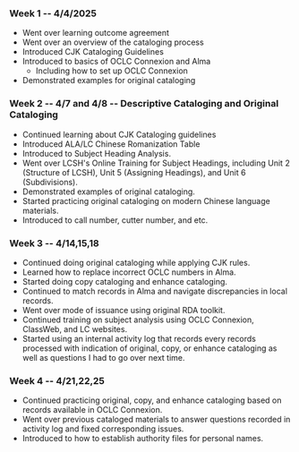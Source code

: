 ### Week 1 -- 4/4/2025
- Went over learning outcome agreement
- Went over an overview of the cataloging process
- Introduced CJK Cataloging Guidelines
- Introduced to basics of OCLC Connexion and Alma
	- Including how to set up OCLC Connexion
- Demonstrated examples for original cataloging

### Week 2 -- 4/7 and 4/8 -- Descriptive Cataloging and Original Cataloging
- Continued learning about CJK Cataloging guidelines
- Introduced ALA/LC Chinese Romanization Table
- Introduced to Subject Heading Analysis. 
- Went over LCSH's Online Training for Subject Headings, including Unit 2 (Structure of LCSH), Unit 5 (Assigning Headings), and Unit 6 (Subdivisions).
- Demonstrated examples of original cataloging.
- Started practicing original cataloging on modern Chinese language materials.
- Introduced to call number, cutter number, and etc. 

### Week 3 -- 4/14,15,18
- Continued doing original cataloging while applying CJK rules.
- Learned how to replace incorrect OCLC numbers in Alma. 
- Started doing copy cataloging and enhance cataloging. 
- Continued to match records in Alma and navigate discrepancies in local records. 
- Went over mode of issuance using original RDA toolkit.
- Continued training on subject analysis using OCLC Connexion, ClassWeb, and LC websites. 
- Started using an internal activity log that records every records processed with indication of original, copy, or enhance cataloging as well as questions I had to go over next time.

### Week 4 -- 4/21,22,25
- Continued practicing original, copy, and enhance cataloging based on records available in OCLC Connexion. 
- Went over previous cataloged materials to answer questions recorded in activity log and fixed corresponding issues. 
- Introduced to how to establish authority files for personal names. 
